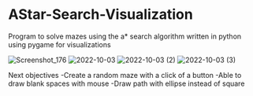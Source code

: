 # AStar-Search-Visualization
Program to solve mazes using the a* search algorithm
written in python
using pygame for visualizations

![Screenshot_176](https://github.com/blackstoneDavidJ/AStar-Search-Visualization/assets/62959991/bbdd075b-4deb-4b12-a054-97ed9624d291)
![2022-10-03](https://user-images.githubusercontent.com/62959991/193632008-18301c04-0969-4731-9449-954606978713.png)
![2022-10-03 (2)](https://user-images.githubusercontent.com/62959991/193632077-7aaf912e-33ee-4f14-a339-047131c0d8ec.png)
![2022-10-03 (3)](https://user-images.githubusercontent.com/62959991/193632203-06b6cc0a-5476-4d24-9da1-8818f9c7d07e.png)

Next objectives 
-Create a random maze with a click of a button
-Able to draw blank spaces with mouse
-Draw path with ellipse instead of square
